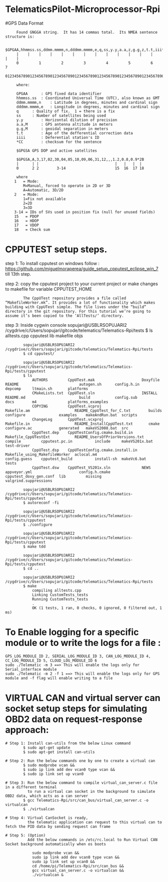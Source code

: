 # TelematicsPilot-Microprocessor-Rpi

#GPS Data Format 

		 Found GNGGA string.  It has 14 commas total.  Its NMEA sentence structure is:

		 $GPGAA,hhmmss.ss,ddmm.mmmm,n,dddmm.mmmm,e,q,ss,y.y,a.a,z,g.g,z,t.t,iii*CC
		 |    |    |    |    |    |    |    |    |    |    |    |    |    |    |
		 0   	   1         2         3         4         5         6         7
		 0123456789012345678901234567890123456789012345678901234567890123456789012

		 where:

		 GPGAA		: GPS fixed data identifier
		 hhmmss.ss	: Coordinated Universal Time (UTC), also known as GMT
		 ddmm.mmmm,n	: Latitude in degrees, minutes and cardinal sign
		 dddmm.mmmm,e	: Longitude in degrees, minutes and cardinal sign
		 q		: Quality of fix.  1 = there is a fix
		 ss		: Number of satellites being used
		 y.y		: Horizontal dilution of precision
		 a.a,M		: GPS antenna altitude in meters
		 g.g,M		: geoidal separation in meters
		 t.t		: Age of the defferential correction data
		 iiii		: Deferential station's ID
		 *CC		: checksum for the sentence

         $GPGSA GPS DOP and active satellites

		 $GPGSA,A,3,17,02,30,04,05,10,09,06,31,12,,,1.2,0.8,0.9*2B
		 |      | |                                  |   |   |  | 
		 0      2 2        3-14                      15  16  17 18 

		 where
		1   = Mode:
			M=Manual, forced to operate in 2D or 3D
			A=Automatic, 3D/2D
		2   = Mode:
			1=Fix not available
			2=2D
			3=3D
		3-14 = IDs of SVs used in position fix (null for unused fields)
		15   = PDOP
		16   = HDOP
		17   = VDOP
		18   = Check sum

# CPPUTEST setup steps.
   step 1:
   To install cpputest on windows follow : https://github.com/miguelmoraperea/guide_setup_cpputest_eclipse_win_7 till 13th step.

   step 2: copy the cpputest project to your current project or make changes to makefile for variable CPPUTEST_HOME

   			The CppUTest repository provides a file called “MakefileWorker.mk”. It provides a lot of functionality which makes building with CppUTest simple. The file lives under the “build” directory in the git repository. For this tutorial we’re going to assume it’s been copied to the ‘AllTests/’ directory.

   step 3:  Inside cygwin console
			sopujari@USBLRSOPUJARI2 /cygdrive/c/Users/sopujari/gitcode/telematics/Telematics-Rpi/tests
			$ ls
				alltests.cpp  cpputest  lib  makefile  objs

			sopujari@USBLRSOPUJARI2 /cygdrive/c/Users/sopujari/gitcode/telematics/Telematics-Rpi/tests
			$ cd cpputest/

			sopujari@USBLRSOPUJARI2 /cygdrive/c/Users/sopujari/gitcode/telematics/Telematics-Rpi/tests/cpputest
			$ ls
				AUTHORS         CppUTest.mak                     Doxyfile                       README                           autogen.sh      config.h.in             depcomp     ltmain.sh       platforms
				CMakeLists.txt  CppUTest.sln                     INSTALL                        README.md                        build           config.sub              docs        m4              platforms_examples
				COPYING         CppUTest.vcproj                  Makefile.am                    README_CppUTest_for_C.txt        builds          configure               examples    makeAndRun.bat  scripts
				ChangeLog       CppUTest.vcxproj                 Makefile.in                    README_InstallCppUTest.txt       cmake           configure.ac            generated   makeVS2008.bat  src
				CppUTest.dep    CppUTestConfig.cmake.build.in    Makefile_CppUTestExt           README_UsersOfPriorVersions.txt  compile         cpputest.pc.in          include     makeVS201x.bat  test-driver
				CppUTest.dsp    CppUTestConfig.cmake.install.in  Makefile_using_MakefileWorker  aclocal.m4                       config.guess    cpputest_build          install-sh  makeVc6.bat     tests
				CppUTest.dsw    CppUTest_VS201x.sln              NEWS                           appveyor.yml                     config.h.cmake  cpputest_doxy_gen.conf  lib         missing         valgrind.suppressions

			sopujari@USBLRSOPUJARI2 /cygdrive/c/Users/sopujari/gitcode/telematics/Telematics-Rpi/tests/cpputest
			$ autoreconf -fi

			sopujari@USBLRSOPUJARI2 /cygdrive/c/Users/sopujari/gitcode/telematics/Telematics-Rpi/tests/cpputest
			$ ./configure

			sopujari@USBLRSOPUJARI2 /cygdrive/c/Users/sopujari/gitcode/telematics/Telematics-Rpi/tests/cpputest
			$ make tdd

			sopujari@USBLRSOPUJARI2 /cygdrive/c/Users/sopujari/gitcode/telematics/Telematics-Rpi/tests/cpputest
			$ cd ..

			sopujari@USBLRSOPUJARI2 /cygdrive/c/Users/sopujari/gitcode/telematics/Telematics-Rpi/tests
			$ make
				compiling alltests.cpp
				Linking CustomTests_tests
				Running CustomTests_tests
				.
				OK (1 tests, 1 ran, 0 checks, 0 ignored, 0 filtered out, 1 ms)

# To Enable logging for a specific module or to write the logs for a file :
    GPS_LOG_MODULE_ID 2, SERIAL_LOG_MODULE_ID 3, CAN_LOG_MODULE_ID 4, CC_LOG_MODULE_ID 5, CLOUD_LOG_MODULE_ID 6
    sudo ./Telematic -m 3 ==> This will enable the logs only for Serial_interface module
    sudo ./Telematic -m 2 -f 1 ==> This will enable the logs only for GPS module and -f flag will enable writing to a file

# VIRTUAL CAN and virtual server can socket setup steps for simulating OBD2 data on request-response approach:

    # Step 1: Install can-utils from the below Linux command 
            $ sudo apt-get update
            $ sudo apt-get install can-utils

    # Step 2: Run the below commands one by one to create a virtual can 
            $ sudo modprobe vcan &&
            $ sudo ip link add dev vcan0 type vcan &&
            $ sudo ip link set up vcan0
    
    # Step 3: Run the below command to compile virtual_can_server.c file in a different terminal 
              to run a virtual can socket in the background to simulate OBD2 data, which acts as a can server
            $ gcc Telematics-Rpi/src/can_bus/virtual_can_server.c -o virtualcan
            $ ./virtualcan

    # Step 4: Virtual CanSocket is ready, 
              the telematic application can request to this virtual can to fetch the PID data by sending request can frame
        
    # Step 5: (Option)
              Add the below commands in /etc/rc.local to Run Virtual CAN Socket background automatically when os boots

			    sudo modprobe vcan &&
				sudo ip link add dev vcan0 type vcan &&
				sudo ip link set up vcan0 &&
				cd /home/pi/Telematics-Rpi/src/can_bus &&
				gcc virtual_can_server.c -o virtualcan &&
				./virtualcan &